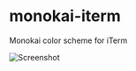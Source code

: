 monokai-iterm
=============

Monokai color scheme for iTerm

![Screenshot](https://github.com/dawnerd/monokai-iterm/raw/master/screen-shot-1.png)